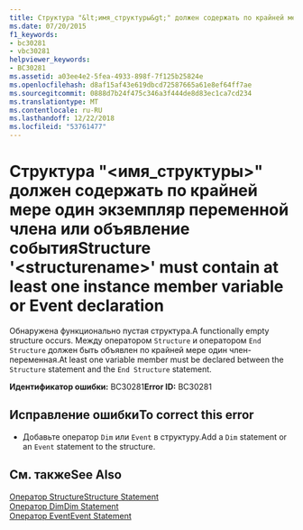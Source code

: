 ```yaml
---
title: Структура "&lt;имя_структуры&gt;" должен содержать по крайней мере один экземпляр переменной члена или объявление события
ms.date: 07/20/2015
f1_keywords:
- bc30281
- vbc30281
helpviewer_keywords:
- BC30281
ms.assetid: a03ee4e2-5fea-4933-898f-7f125b25824e
ms.openlocfilehash: d8af15af43e619dbcd72587665a61e8ef64ff7ae
ms.sourcegitcommit: 0888d7b24f475c346a3f444de8d83ec1ca7cd234
ms.translationtype: MT
ms.contentlocale: ru-RU
ms.lasthandoff: 12/22/2018
ms.locfileid: "53761477"
---
```

# <a name="structure-ltstructurenamegt-must-contain-at-least-one-instance-member-variable-or-event-declaration"></a><span data-ttu-id="61187-102">Структура "&lt;имя_структуры&gt;" должен содержать по крайней мере один экземпляр переменной члена или объявление события</span><span class="sxs-lookup"><span data-stu-id="61187-102">Structure '&lt;structurename&gt;' must contain at least one instance member variable or Event declaration</span></span>
<span data-ttu-id="61187-103">Обнаружена функционально пустая структура.</span><span class="sxs-lookup"><span data-stu-id="61187-103">A functionally empty structure occurs.</span></span> <span data-ttu-id="61187-104">Между оператором `Structure` и оператором `End Structure` должен быть объявлен по крайней мере один член-переменная.</span><span class="sxs-lookup"><span data-stu-id="61187-104">At least one variable member must be declared between the `Structure` statement and the `End Structure` statement.</span></span>  
  
 <span data-ttu-id="61187-105">**Идентификатор ошибки:** BC30281</span><span class="sxs-lookup"><span data-stu-id="61187-105">**Error ID:** BC30281</span></span>  
  
## <a name="to-correct-this-error"></a><span data-ttu-id="61187-106">Исправление ошибки</span><span class="sxs-lookup"><span data-stu-id="61187-106">To correct this error</span></span>  
  
-   <span data-ttu-id="61187-107">Добавьте оператор `Dim` или `Event` в структуру.</span><span class="sxs-lookup"><span data-stu-id="61187-107">Add a `Dim` statement or an `Event` statement to the structure.</span></span>  
  
## <a name="see-also"></a><span data-ttu-id="61187-108">См. также</span><span class="sxs-lookup"><span data-stu-id="61187-108">See Also</span></span>  
 [<span data-ttu-id="61187-109">Оператор Structure</span><span class="sxs-lookup"><span data-stu-id="61187-109">Structure Statement</span></span>](../../visual-basic/language-reference/statements/structure-statement.md)  
 [<span data-ttu-id="61187-110">Оператор Dim</span><span class="sxs-lookup"><span data-stu-id="61187-110">Dim Statement</span></span>](../../visual-basic/language-reference/statements/dim-statement.md)  
 [<span data-ttu-id="61187-111">Оператор Event</span><span class="sxs-lookup"><span data-stu-id="61187-111">Event Statement</span></span>](../../visual-basic/language-reference/statements/event-statement.md)
